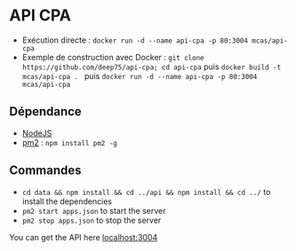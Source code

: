 API CPA
=======


* Exécution directe : `docker run -d --name api-cpa -p 80:3004 mcas/api-cpa`
* Exemple de construction avec Docker : `git clone https://github.com/deep75/api-cpa; cd api-cpa` puis `docker build -t mcas/api-cpa . ` puis 
                 `docker run -d --name api-cpa -p 80:3004 mcas/api-cpa `

Dépendance
----------

 * [NodeJS]
 * [pm2] : `npm install pm2 -g`

Commandes
---------

 * `cd data && npm install && cd ../api && npm install && cd ../` to install the dependencies
 * `pm2 start apps.json` to start the server
 * `pm2 stop apps.json` to stop the server

You can get the API here [localhost:3004](http://localhost:3004)

[NodeJS]: https://nodejs.org/en/
[pm2]: http://pm2.keymetrics.io/
